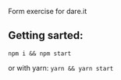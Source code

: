 Form exercise for dare.it

## Getting sarted:
`npm i && npm start `

or with yarn:
`yarn && yarn start`
